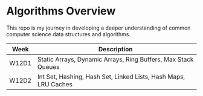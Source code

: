 # Algorithms Overview

This repo is my journey in developing a deeper understanding of common computer science data structures and algorithms.

Week           | Description
-------------- | -------------------------------------------------------------
W12D1          | Static Arrays, Dynamic Arrays, Ring Buffers, Max Stack Queues
W12D2          | Int Set, Hashing, Hash Set, Linked Lists, Hash Maps, LRU Caches
